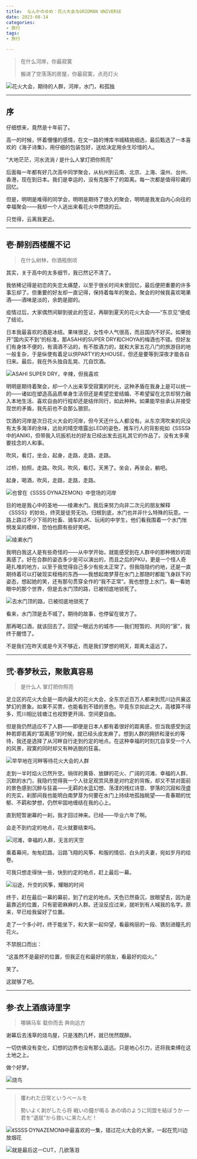 ```yaml
---
title:  なんかのゆめ：花火大会与GRIDMAN UNIVERSE
date: 2023-08-14
categories:
- 旅行
tags:
- 旅行

--- 
```


> 在什么河岸，你最寂寞
> 
> 
> 搬进了空荡荡的房屋，你最寂寞，点亮灯火
> 

![花火大会，期待的人群，河岸，水门，和孤独](https://raw.githubusercontent.com/DF-Master/yidapicbed/main/2023/202307/202307JPSSSS/202307JPSSSS00.jpg)

---

<!--more-->

## 序

仔细想来，竟然是十年前了。

高一的时候，怀着懵懂的感情，在文一路的博库书城精挑细选，最后甄选了一本喜欢的《海子诗集》，用仔细的包装包好，送给决定用余生珍惜的人。

“大地茫茫，河水流淌 / 是什么人掌灯把你照亮”

后面每一年都有好几次高中同学聚会，从杭州到云南、北京、上海、温州、台州、香港，现在到日本。我们是幸运的，没有克服不了的距离。每一次都是值得珍藏的回忆。

但是，明明是难得的同学会，明明是期待了很久的聚会，明明是我发自内心向往的幸福聚会——我却一个人逃出来看花火中燃烧的云。

只觉得，云离我更近。

---

## 壱·醉别西楼醒不记

> 在什么树林，你酒瓶倒顷
> 

其实，关于高中的太多细节，我已然记不清了。

我依稀记得是初恋的失恋太痛楚，以至于很长时间未曾回忆，最后便把重要的许多事忘却了。但重要的好友却一直记得，保持着每年的聚会。聚会的时候我喜欢喝果酒——酒味是淡的，余韵是甜的。

疫情过后，大家偶然间聊到彼此的签证，再聊到夏天的花火大会——“东京见”便成了结论。

日本我最喜欢的酒是冰结。果味很足，女性中人气很高，而且国内不好买。如果抛开”国内买不到“的标准，那ASAHI的SUPER DRY和CHOYA的梅酒也不错。但好友们有身体不便的，有滴酒不沾的，有不胜酒力的，就和大家五花八门的旅游目的地一般复杂，于是纵使有着足以供PARTY的大HOUSE，但还是要等到深夜才能各自归来。最后，我在外头独自乱晃、兀自饮酒。

![ASAHI SUPER DRY，辛辣，但我喜欢](https://raw.githubusercontent.com/DF-Master/yidapicbed/main/2023/202307/202307JPSSSS/202307JPSSSS01.jpg)

明明是期待着聚会，却一个人出来享受寂寞的时光，这种矛盾在我身上是可以统一的——诸如在塑造高品质单身生活但还是希望恋爱结婚、不希望留在北京却努力融入本地生活、喜欢自由的行程却还是结伴同行，如此种种。如果能早些承认并接受现世的矛盾，我先前也不会那么狼狈。

饮酒的河岸是次日花火大会的河岸，但今天还什么人都没有。从东京湾吹来的风没有太多海洋的余味，远处的晴空塔露出LED的姿色，推车行人的背影宛如《SSSS》中的ANIKI，但带我入坑扳机社的好友已经出发去巡礼其它的作品了。没有太多需要挂念的人和事。

吹风，看灯，坐会，起身，走路，走路，走路。

过桥，拍照，走路。吹风，吹风，看灯。天黑了。坐会，再坐会，躺吧。

起身，喝酒，吹风，走路，走路，走路。

![也曾在《SSSS·DYNAZEMON》中登场的河岸](https://raw.githubusercontent.com/DF-Master/yidapicbed/main/2023/202307/202307JPSSSS/202307JPSSSS02.jpg)

目的地是我心中的圣地——绫濑水门。我后来努力向非二次元的朋友解释《SSSS》的妙处，终究是徒劳无功。归根到底，水门也并非什么特殊的玩意。一路上路过不少下班的社畜、骑车的JK、玩闹的中学生，他们看我围着一个水门怅惘发呆的模样，恐怕也颇有些好笑吧。

![绫濑水门](https://raw.githubusercontent.com/DF-Master/yidapicbed/main/2023/202307/202307JPSSSS/202307JPSSSS03.jpg)

我明白我这人是有些奇怪的——从中学开始，就能感受到在人群中的那种微妙的距离感了。好在合群的姿态多少是可以演出的，而且之后的PKU，更是一个怪人奇葩扎堆的地方，以至于我觉得自己多少有些太正常了。但我隐隐约约地，还是一直期待着可以打破现实桎梏的东西——我想起南梦芽在水门上那随时都能飞身跃下的姿态，想起她的笑，还有那句贯穿全作的“我不正常”。我也想登上水门，看一看她眼中的那个世界，但是去水门顶的路，已被彻底地锁死了。

![去水门顶的路，已被彻底地锁死了](https://raw.githubusercontent.com/DF-Master/yidapicbed/main/2023/202307/202307JPSSSS/202307JPSSSS04.jpg)

看来，水门顶是去不城了。期待的故事，也停留在彼方了。

那再喝口酒，就该回去了。回望一眼远方的城市——我们短暂的、共同的“家”，我终于醒悟了。

不是我们在昨天或是今天不够近，而是我们梦想的明天，距离太遥远了。

---

## 弐·春梦秋云，聚散真容易

> 是什么人 掌灯把你照亮
> 

足立区的花火大会是一周内最大的花火大会，全东京近百万人都来到荒川边共襄这梦幻的景象。如果不买票，也能看到不错的景色。毕竟东京如此之大，高楼算不得多，荒川相比钱塘江也视野更开阔、空间更自由。

但是我仍然适应不了人群——即便是日本人都有着很好的距离感，但当我感受到这种若即若离的“距离感”的时候，就已经头皮发麻了。想到人群的拥挤和漫长的等待，我还是选择了从河畔自行走到约定的地点。在这种幸福的时刻兀自享受一个人的风景，寂寞的同时却又有种逃脱的狂喜。

![早早地在河畔等待花火大会的人群](https://raw.githubusercontent.com/DF-Master/yidapicbed/main/2023/202307/202307JPSSSS/202307JPSSSS05.jpg)

走到一半时焰火已然升空。徜徉的黄昏、放肆的花火、广阔的河滩、幸福的人群、沉默的水门，我隐约觉得我一个人驻足观赏风景是对约定的背叛，却又不禁对面前的景色感到沉醉与狂喜——无羁的水蓝幻想、荡漾的残红诗意、寥落的沉寂和茂盛的充实，刹那间我也能明白南梦芽为何要在水门上持续地孤独眺望——青春期的忧郁、不羁和梦想，仍然牢固地缠结在我的心上。

直到短暂谢幕的一刹，我才回过神来。已经——毕业六年了啊。

会走不到约定的地点，花火就要结束吗。

![河滩，幸福的人群，无言的天空](https://raw.githubusercontent.com/DF-Master/yidapicbed/main/2023/202307/202307JPSSSS/202307JPSSSS06.jpg)

乘着幕间，匆匆赶路。沿路飞翔的风筝、和服的情侣、白头的夫妻，宛如岁月的绘卷。

可我只想走得快一些，快到约定的地点，赶上最后一幕。

![沿途，升空的风筝，耀眼的时间](https://raw.githubusercontent.com/DF-Master/yidapicbed/main/2023/202307/202307JPSSSS/202307JPSSSS07.jpg)

终于，赶在最后一幕的幕前，到了约定的地点。天色已然昏沉，放眼望去，因为是最靠近的位置，只有密密麻麻的人群。还没反应过来，就听到有人喊我的名字。原来，早已给我留好了位置。

走了一个多小时，终于能坐下，和大家一起仰望，看最绚丽的一段、镌刻进瞳孔的花火。

不禁脱口而出：

“这虽然不是最好的位置，但我正在和最好的朋友，看最好的焰火。”

笑了。

这就够了吧。

---

## 参·衣上酒痕诗里字

> 哪辆马车 载你而去 奔向远方
> 

谢幕后去浅草的烧鸟屋，只是浅酌几杯，就已恍然既醉。

一切仿佛没有变化，幻想的边界也没有那么遥远。只是地心引力，还将我束缚在这土地之上。

做个好梦。

![烧鸟](https://raw.githubusercontent.com/DF-Master/yidapicbed/main/2023/202307/202307JPSSSS/202307JPSSSS08.jpg)


---

> 覆われた日常というべールを
> 
> 
> 勢いよく剥がしたら将
> 戦いの鐘が鳴る
> あの頃のように同盟を結ぼうか
> ―　君を“退屈”から救いに来たんだ！
> 

![《SSSS·DYNAZEMON》中最喜欢的一集，错过花火大会的大家，一起在荒川边放烟花](https://raw.githubusercontent.com/DF-Master/yidapicbed/main/2023/202307/202307JPSSSS/202307JPSSSS09.png)


![就是最后这一CUT，几欲落泪](https://raw.githubusercontent.com/DF-Master/yidapicbed/main/2023/202307/202307JPSSSS/202307JPSSSS10.png)
